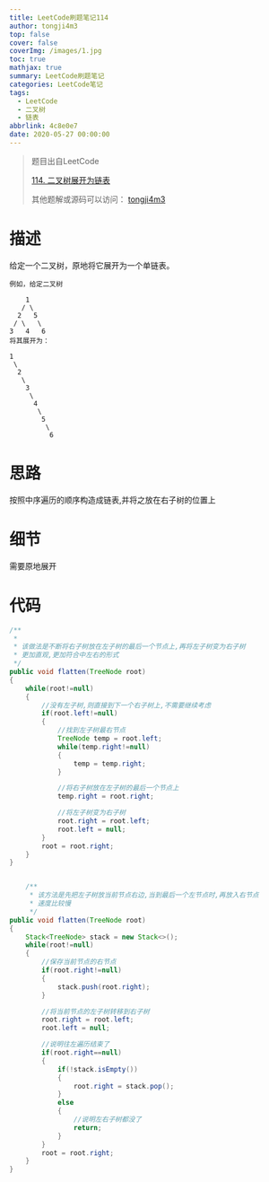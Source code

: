 ```yaml
---
title: LeetCode刷题笔记114
author: tongji4m3
top: false
cover: false
coverImg: /images/1.jpg
toc: true
mathjax: true
summary: LeetCode刷题笔记
categories: LeetCode笔记
tags:
  - LeetCode
  - 二叉树
  - 链表
abbrlink: 4c8e0e7
date: 2020-05-27 00:00:00
---
```


> 题目出自LeetCode
>
> [114. 二叉树展开为链表](https://leetcode-cn.com/problems/flatten-binary-tree-to-linked-list/)
>
> 其他题解或源码可以访问： [tongji4m3](https://github.com/tongji4m3/LeetCode)



# 描述

给定一个二叉树，原地将它展开为一个单链表。


```
例如，给定二叉树

    1
   / \
  2   5
 / \   \
3   4   6
将其展开为：

1
 \
  2
   \
    3
     \
      4
       \
        5
         \
          6

```

# 思路

按照中序遍历的顺序构造成链表,并将之放在右子树的位置上

# 细节

需要原地展开

# 代码

```java
/**
 *
 * 该做法是不断将右子树放在左子树的最后一个节点上,再将左子树变为右子树
 * 更加直观,更加符合中左右的形式
 */
public void flatten(TreeNode root)
{
    while(root!=null)
    {
        //没有左子树,则直接到下一个右子树上,不需要继续考虑
        if(root.left!=null)
        {
            //找到左子树最右节点
            TreeNode temp = root.left;
            while(temp.right!=null)
            {
                temp = temp.right;
            }

            //将右子树放在左子树的最后一个节点上
            temp.right = root.right;

            //将左子树变为右子树
            root.right = root.left;
            root.left = null;
        }
        root = root.right;
    }
}
```

```java

    /**
     * 该方法是先把左子树放当前节点右边,当到最后一个左节点时,再放入右节点
     * 速度比较慢
     */
public void flatten(TreeNode root)
{
    Stack<TreeNode> stack = new Stack<>();
    while(root!=null)
    {
        //保存当前节点的右节点
        if(root.right!=null)
        {
            stack.push(root.right);
        }

        //将当前节点的左子树转移到右子树
        root.right = root.left;
        root.left = null;

        //说明往左遍历结束了
        if(root.right==null)
        {
            if(!stack.isEmpty())
            {
                root.right = stack.pop();
            }
            else
            {
                //说明左右子树都没了
                return;
            }
        }
        root = root.right;
    }
}
```


